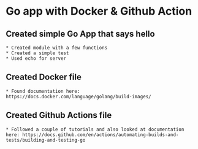 # Go app with Docker & Github Action

## Created simple Go App that says hello

    * Created module with a few functions
    * Created a simple test
    * Used echo for server

## Created Docker file

    * Found documentation here: https://docs.docker.com/language/golang/build-images/

## Created Github Actions file

    * Followed a couple of tutorials and also looked at documentation here: https://docs.github.com/en/actions/automating-builds-and-tests/building-and-testing-go
